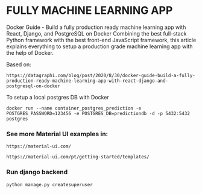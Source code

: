 # FULLY MACHINE LEARNING APP

Docker Guide - Build a fully production ready machine learning app with React, Django, and PostgreSQL on Docker
Combining the best full-stack Python framework with the best front-end JavaScript framework, this article explains everything to setup a production grade machine learning app with the help of Docker.

Based on:
```
https://datagraphi.com/blog/post/2020/8/30/docker-guide-build-a-fully-production-ready-machine-learning-app-with-react-django-and-postgresql-on-docker
```

To setup a local postgres DB with Docker
```
docker run --name container_postgres_prediction -e POSTGRES_PASSWORD=123456 -e POSTGRES_DB=predictiondb -d -p 5432:5432 postgres
```


### See more Material UI examples in:

```
https://material-ui.com/
```

```
https://material-ui.com/pt/getting-started/templates/
```


### Run django backend

```
python manage.py createsuperuser
```